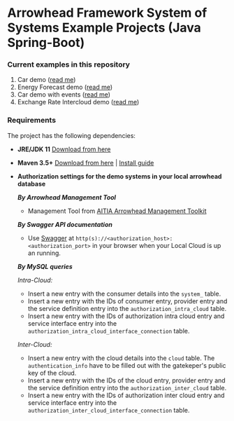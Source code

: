 # Arrowhead Framework System of Systems Example Projects (Java Spring-Boot)

### Current examples in this repository

1. Car demo ([read me](https://github.com/arrowhead-f/sos-examples-spring/blob/master/demo-car/README.md))
2. Energy Forecast demo ([read me](https://github.com/arrowhead-f/sos-examples-spring/blob/master/demo-energy-forecast/README.md))
3. Car demo with events ([read me](https://github.com/arrowhead-f/sos-examples-spring/blob/master/demo-car-with-events/README.md))
4. Exchange Rate Intercloud demo ([read me](https://github.com/arrowhead-f/sos-examples-spring/blob/master/demo-exchange-rate-intercloud/README.md))

### Requirements

The project has the following dependencies:
* **JRE/JDK 11** [Download from here](https://www.oracle.com/technetwork/java/javase/downloads/jdk11-downloads-5066655.html)
* **Maven 3.5+** [Download from here](http://maven.apache.org/download.cgi) | [Install guide](https://www.baeldung.com/install-maven-on-windows-linux-mac)
* **Authorization settings for the demo systems in your local arrowhead database**

  ***By Arrowhead Management Tool***
  - Management Tool from [AITIA Arrowhead Management Toolkit](https://www.aitia.ai/products/arrowhead-tools/)
  
  ***By Swagger API documentation***
  
  - Use [Swagger](https://github.com/eclipse-arrowhead/core-java-spring/wiki/Implementation#interactive-api-documentation---swagger-ui) at `http(s)://<authorization_host>:<authorization_port>` in your browser when your Local Cloud is up an running.
  
  ***By MySQL queries***
  
  *Intra-Cloud:*
  - Insert a new entry with the consumer details into the `system_` table.
  - Insert a new entry with the IDs of consumer entry, provider entry and the service definition entry into the `authorization_intra_cloud` table.
  - Insert a new entry with the IDs of authorization intra cloud entry and service interface entry into the `authorization_intra_cloud_interface_connection` table.
  
  *Inter-Cloud:*
  - Insert a new entry with the cloud details into the `cloud` table. The `authentication_info` have to be filled out with the gatekeper's public key of the cloud.
  - Insert a new entry with the IDs of the cloud entry, provider entry and the service definition entry into the `authorization_inter_cloud` table.
  - Insert a new entry with the IDs of authorization inter cloud entry and service interface entry into the `authorization_inter_cloud_interface_connection` table.
